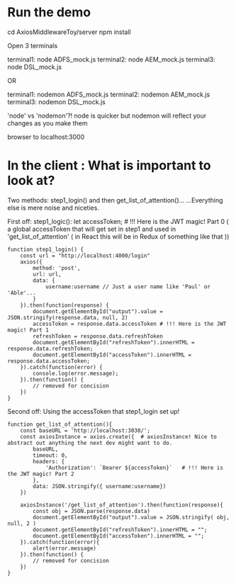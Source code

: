 # Run the demo

cd AxiosMiddlewareToy/server
npm install

Open 3 terminals

terminal1: node ADFS_mock.js
terminal2: node AEM_mock.js
terminal3: node DSL_mock.js

OR

terminal1: nodemon ADFS_mock.js
terminal2: nodemon AEM_mock.js
terminal3: nodemon DSL_mock.js

'node' vs 'nodemon'?! node is quicker but nodemon will reflect your changes as you make them

browser to localhost:3000

# In the client : What is important to look at?

Two methods: step1_login() and then get_list_of_attention()... ...Everything else is mere noise and niceties.

First off: step1_logic():
let accessToken; # !!! Here is the JWT magic! Part 0 ( a global accessToken that will get set in step1 and used in 'get_list_of_attention' ( in React this will be in Redux of something like that ))

    function step1_login() {
        const url = "http://localhost:4000/login"
        axios({
            method: 'post',
            url: url,
            data: {
                username:username // Just a user name like 'Paul' or 'Able'...
            }
        }).then(function(response) {
            document.getElementById("output").value = JSON.stringify(response.data, null, 2)
            accessToken = response.data.accessToken # !!! Here is the JWT magic! Part 1
            refreshToken = response.data.refreshToken
            document.getElementById("refreshToken").innerHTML = response.data.refreshToken;
            document.getElementById("accessToken").innerHTML = response.data.accessToken;
        }).catch(function(error) {
            console.log(error.message);
        }).then(function() {
            // removed for concision
        })
    }

Second off: Using the accessToken that step1_login set up!

    function get_list_of_attention(){
    	const baseURL = 'http://localhost:3030/';
    	const axiosInstance = axios.create({  # axiosInstance! Nice to abstract out anything the next dev might want to do.
    		baseURL,
    		timeout: 0,
    		headers: {
    			'Authorization': `Bearer ${accessToken}`   # !!! Here is the JWT magic! Part 2
    		},
    		data: JSON.stringify({ username:username})
    	})

    	axiosInstance('/get_list_of_attention').then(function(response){
    		const obj = JSON.parse(response.data)
    		document.getElementById("output").value = JSON.stringify( obj, null, 2 )
    		document.getElementById("refreshToken").innerHTML = "";
    		document.getElementById("accessToken").innerHTML = "";
    	}).catch(function(error){
    		alert(error.message)
    	}).then(function() {
            // removed for concision
    	})
    }
